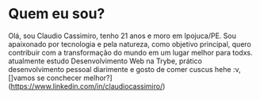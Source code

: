 # Quem eu sou?

Olá, sou Claudio Cassimiro, tenho 21 anos e moro em Ipojuca/PE.
Sou apaixonado por tecnologia e pela natureza, como objetivo principal, 
quero contribuir com a transformação do mundo em um lugar melhor para todxs. 
atualmente estudo Desenvolvimento Web na Trybe, prático desenvolvimento pessoal diarimente
e gosto de comer cuscus hehe :v, []vamos se conchecer melhor?](https://www.linkedin.com/in/claudiocassimiro/)
